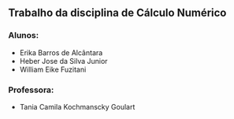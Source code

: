 ## Trabalho da disciplina de Cálculo Numérico

### Alunos:

- Erika Barros de Alcântara
- Heber Jose da Silva Junior
- William Eike Fuzitani

### Professora:

- Tania Camila Kochmanscky Goulart
